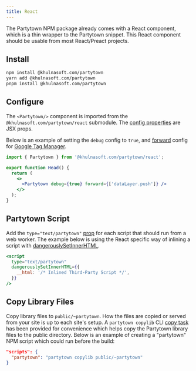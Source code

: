 ```yaml
---
title: React
---
```


The Partytown NPM package already comes with a React component, which is a thin wrapper to the Partytown snippet. This React component should be usable from most React/Preact projects.

## Install

```bash
npm install @khulnasoft.com/partytown
yarn add @khulnasoft.com/partytown
pnpm install @khulnasoft.com/partytown
```

## Configure

The `<Partytown/>` component is imported from the `@khulnasoft.com/partytown/react` submodule. The [config properties](/configuration) are JSX props.

Below is an example of setting the `debug` config to `true`, and [forward](/forwarding-events) config for [Google Tag Manager](/google-tag-manager).

```jsx
import { Partytown } from '@khulnasoft.com/partytown/react';

export function Head() {
  return (
    <>
      <Partytown debug={true} forward={['dataLayer.push']} />
    </>
  );
}
```

## Partytown Script

Add the `type="text/partytown"` [prop](/partytown-scripts) for each script that should run from a web worker. The example below is using the React specific way of inlining a script with [dangerouslySetInnerHTML](https://react.dev/reference/react-dom/components/common#dangerously-setting-the-inner-html).

```jsx
<script
  type="text/partytown"
  dangerouslySetInnerHTML={{
    __html: '/* Inlined Third-Party Script */',
  }}
/>
```

## Copy Library Files

Copy library files to `public/~partytown`. How the files are copied or served from your site is up to each site's setup. A `partytown copylib` CLI [copy task](/copy-library-files) has been provided for convenience which helps copy the Partytown library files to the public directory. Below is an example of creating a "partytown" NPM script which could run before the build:

```json
"scripts": {
  "partytown": "partytown copylib public/~partytown"
}
```
